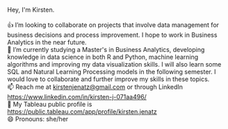 <br>Hey, I'm Kirsten. 
<br>
<br>👍 I’m looking to collaborate on projects that involve data management for business decisions and process improvement. I hope to work in Business Analytics in the near future.
<br>🔭 I’m currently studying a Master's in Business Analytics, developing knowledge in data science in both R and Python, machine learning algorithms and improving my data visualization skills. I will also learn some SQL and Natural Learning Processing models in the following semester. I would love to collaborate and further improve my skills in these topics.
<br>📫 Reach me at kirstenjenatz@gmail.com or through LinkedIn https://www.linkedin.com/in/kirsten-j-071aa496/
<br>📂 My Tableau public profile is https://public.tableau.com/app/profile/kirsten.jenatz
<br>😄 Pronouns: she/her
